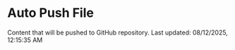 # Auto Push File

Content that will be pushed to GitHub repository.
Last updated: 08/12/2025, 12:15:35 AM